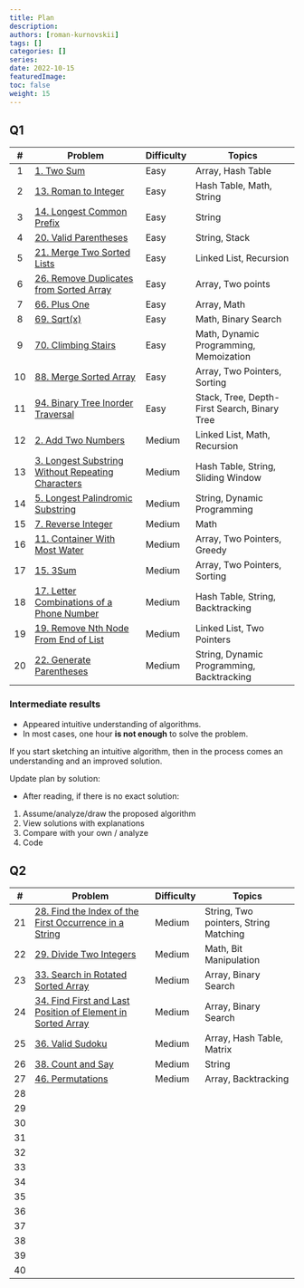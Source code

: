 ```yaml
---
title: Plan
description:
authors: [roman-kurnovskii]
tags: []
categories: []
series:
date: 2022-10-15
featuredImage:
toc: false
weight: 15
---
```


## Q1

|   #   | Problem                                                                                                           | Difficulty | Topics                                       |
| :---: | ----------------------------------------------------------------------------------------------------------------- | ---------- | -------------------------------------------- |
|   1   | [1. Two Sum](../problems/1-two-sum)                                                                               | Easy       | Array, Hash Table                            |
|   2   | [13. Roman to Integer](../problems/13-roman-to-integer)                                                           | Easy       | Hash Table, Math, String                     |
|   3   | [14. Longest Common Prefix](../problems/14-longest-common-prefix)                                                 | Easy       | String                                       |
|   4   | [20. Valid Parentheses](../problems/20-valid-parentheses)                                                         | Easy       | String, Stack                                |
|   5   | [21. Merge Two Sorted Lists](../problems/21-merge-two-sorted-lists)                                               | Easy       | Linked List, Recursion                       |
|   6   | [26. Remove Duplicates from Sorted Array](../problems/26-remove-duplicates-from-sorted-array)                     | Easy       | Array, Two points                            |
|   7   | [66. Plus One](../problems/66-plus-one)                                                                           | Easy       | Array, Math                                  |
|   8   | [69. Sqrt(x)](../problems/69-sqrtx)                                                                               | Easy       | Math, Binary Search                          |
|   9   | [70. Climbing Stairs](../problems/70-climbing-stairs)                                                             | Easy       | Math, Dynamic Programming, Memoization       |
|  10   | [88. Merge Sorted Array](../problems/88-merge-sorted-array)                                                       | Easy       | Array, Two Pointers, Sorting                 |
|  11   | [94. Binary Tree Inorder Traversal](../problems/94-binary-tree-inorder-traversal)                                 | Easy       | Stack, Tree, Depth-First Search, Binary Tree |
|  12   | [2. Add Two Numbers](../problems/2-add-two-numbers)                                                               | Medium     | Linked List, Math, Recursion                 |
|  13   | [3. Longest Substring Without Repeating Characters](../problems/3-longest-substring-without-repeating-characters) | Medium     | Hash Table, String, Sliding Window           |
|  14   | [5. Longest Palindromic Substring](../problems/5-longest-palindromic-substring)                                   | Medium     | String, Dynamic Programming                  |
|  15   | [7. Reverse Integer](../problems/7-reverse-integer)                                                               | Medium     | Math                                         |
|  16   | [11. Container With Most Water](../problems/11-container-with-most-water)                                         | Medium     | Array, Two Pointers, Greedy                  |
|  17   | [15. 3Sum](../problems/15-3sum)                                                                                   | Medium     | Array, Two Pointers, Sorting                 |
|  18   | [17. Letter Combinations of a Phone Number](../problems/17-letter-combinations-of-a-phone-number)                 | Medium     | Hash Table, String, Backtracking             |
|  19   | [19. Remove Nth Node From End of List](../problems/19-remove-nth-node-from-end-of-list)                           | Medium     | Linked List, Two Pointers                    |
|  20   | [22. Generate Parentheses](../problems/22-generate-parentheses)                                                   | Medium     | String, Dynamic Programming, Backtracking    |

### Intermediate results

- Appeared intuitive understanding of algorithms.
- In most cases, one hour **is not enough** to solve the problem.

If you start sketching an intuitive algorithm, then in the process comes an understanding and an improved solution.

Update plan by solution:
- After reading, if there is no exact solution:
1. Assume/analyze/draw the proposed algorithm
2. View solutions with explanations
3. Compare with your own / analyze
4. Code

## Q2

|   #   | Problem                                                                                                                            | Difficulty | Topics                                |
| :---: | ---------------------------------------------------------------------------------------------------------------------------------- | ---------- | ------------------------------------- |
|  21   | [28. Find the Index of the First Occurrence in a String](../problems/28-find-the-index-of-the-first-occurrence-in-a-string/)       | Medium     | String, Two pointers, String Matching |
|  22   | [29. Divide Two Integers](../problems/29-divide-two-integers)                                                                      | Medium     | Math, Bit Manipulation                |
|  23   | [33. Search in Rotated Sorted Array](../problems/33-search-in-rotated-sorted-arrays)                                               | Medium     | Array, Binary Search                  |
|  24   | [34. Find First and Last Position of Element in Sorted Array](../problems/find-first-and-last-position-of-element-in-sorted-array) | Medium     | Array, Binary Search                  |
|  25   | [36. Valid Sudoku](../problems/36-valid-sudoku)                                                                                    | Medium     | Array, Hash Table, Matrix             |
|  26   | [38. Count and Say](../problems/38-count-and-say)                                                                                  | Medium     | String                                |
|  27   | [46. Permutations](../problems/46-permutations)                                                                                    | Medium     | Array, Backtracking                   |
|  28   | [](../problems/)                                                                                                                   |            |                                       |
|  29   | [](../problems/)                                                                                                                   |            |                                       |
|  30   | [](../problems/)                                                                                                                   |            |                                       |
|  31   | [](../problems/)                                                                                                                   |            |                                       |
|  32   | [](../problems/)                                                                                                                   |            |                                       |
|  33   | [](../problems/)                                                                                                                   |            |                                       |
|  34   | [](../problems/)                                                                                                                   |            |                                       |
|  35   | [](../problems/)                                                                                                                   |            |                                       |
|  36   | [](../problems/)                                                                                                                   |            |                                       |
|  37   | [](../problems/)                                                                                                                   |            |                                       |
|  38   | [](../problems/)                                                                                                                   |            |                                       |
|  39   | [](../problems/)                                                                                                                   |            |                                       |
|  40   | [](../problems/)                                                                                                                   |            |                                       |
